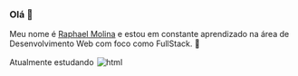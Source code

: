### Olá 👋
Meu nome é <a href="https://lightsd7.github.io/" target="_blank">Raphael Molina</a> e estou em constante aprendizado na área de Desenvolvimento Web com foco como FullStack. :book: <br>

Atualmente estudando <img src="https://github.com/Quadrified/Quadrified/blob/master/assets/svg/dev/frameworks/react.svg" alt="html" style=" padding: 2px">
